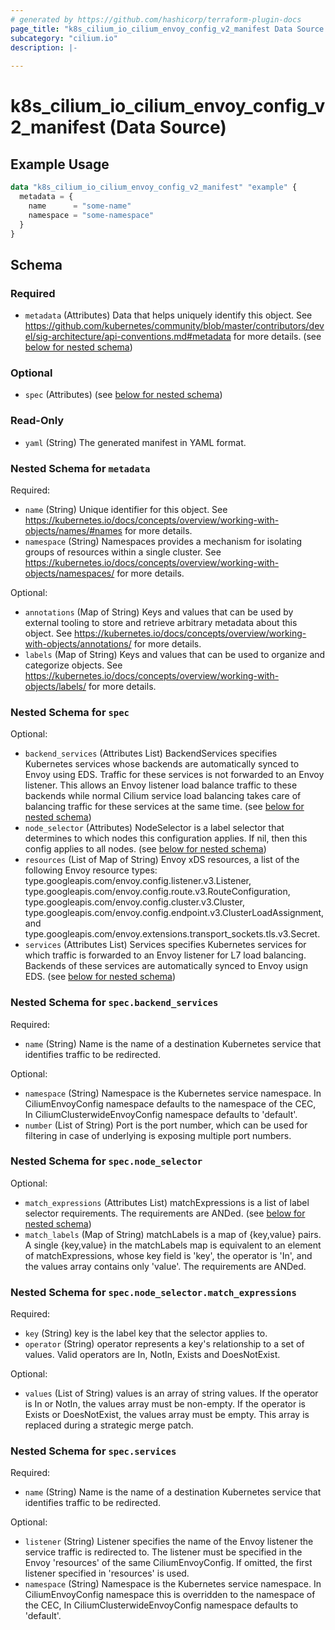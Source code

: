```yaml
---
# generated by https://github.com/hashicorp/terraform-plugin-docs
page_title: "k8s_cilium_io_cilium_envoy_config_v2_manifest Data Source - terraform-provider-k8s"
subcategory: "cilium.io"
description: |-
  
---
```


# k8s_cilium_io_cilium_envoy_config_v2_manifest (Data Source)



## Example Usage

```terraform
data "k8s_cilium_io_cilium_envoy_config_v2_manifest" "example" {
  metadata = {
    name      = "some-name"
    namespace = "some-namespace"
  }
}
```

<!-- schema generated by tfplugindocs -->
## Schema

### Required

- `metadata` (Attributes) Data that helps uniquely identify this object. See https://github.com/kubernetes/community/blob/master/contributors/devel/sig-architecture/api-conventions.md#metadata for more details. (see [below for nested schema](#nestedatt--metadata))

### Optional

- `spec` (Attributes) (see [below for nested schema](#nestedatt--spec))

### Read-Only

- `yaml` (String) The generated manifest in YAML format.

<a id="nestedatt--metadata"></a>
### Nested Schema for `metadata`

Required:

- `name` (String) Unique identifier for this object. See https://kubernetes.io/docs/concepts/overview/working-with-objects/names/#names for more details.
- `namespace` (String) Namespaces provides a mechanism for isolating groups of resources within a single cluster. See https://kubernetes.io/docs/concepts/overview/working-with-objects/namespaces/ for more details.

Optional:

- `annotations` (Map of String) Keys and values that can be used by external tooling to store and retrieve arbitrary metadata about this object. See https://kubernetes.io/docs/concepts/overview/working-with-objects/annotations/ for more details.
- `labels` (Map of String) Keys and values that can be used to organize and categorize objects. See https://kubernetes.io/docs/concepts/overview/working-with-objects/labels/ for more details.


<a id="nestedatt--spec"></a>
### Nested Schema for `spec`

Optional:

- `backend_services` (Attributes List) BackendServices specifies Kubernetes services whose backends are automatically synced to Envoy using EDS.  Traffic for these services is not forwarded to an Envoy listener. This allows an Envoy listener load balance traffic to these backends while normal Cilium service load balancing takes care of balancing traffic for these services at the same time. (see [below for nested schema](#nestedatt--spec--backend_services))
- `node_selector` (Attributes) NodeSelector is a label selector that determines to which nodes this configuration applies. If nil, then this config applies to all nodes. (see [below for nested schema](#nestedatt--spec--node_selector))
- `resources` (List of Map of String) Envoy xDS resources, a list of the following Envoy resource types: type.googleapis.com/envoy.config.listener.v3.Listener, type.googleapis.com/envoy.config.route.v3.RouteConfiguration, type.googleapis.com/envoy.config.cluster.v3.Cluster, type.googleapis.com/envoy.config.endpoint.v3.ClusterLoadAssignment, and type.googleapis.com/envoy.extensions.transport_sockets.tls.v3.Secret.
- `services` (Attributes List) Services specifies Kubernetes services for which traffic is forwarded to an Envoy listener for L7 load balancing. Backends of these services are automatically synced to Envoy usign EDS. (see [below for nested schema](#nestedatt--spec--services))

<a id="nestedatt--spec--backend_services"></a>
### Nested Schema for `spec.backend_services`

Required:

- `name` (String) Name is the name of a destination Kubernetes service that identifies traffic to be redirected.

Optional:

- `namespace` (String) Namespace is the Kubernetes service namespace. In CiliumEnvoyConfig namespace defaults to the namespace of the CEC, In CiliumClusterwideEnvoyConfig namespace defaults to 'default'.
- `number` (List of String) Port is the port number, which can be used for filtering in case of underlying is exposing multiple port numbers.


<a id="nestedatt--spec--node_selector"></a>
### Nested Schema for `spec.node_selector`

Optional:

- `match_expressions` (Attributes List) matchExpressions is a list of label selector requirements. The requirements are ANDed. (see [below for nested schema](#nestedatt--spec--node_selector--match_expressions))
- `match_labels` (Map of String) matchLabels is a map of {key,value} pairs. A single {key,value} in the matchLabels map is equivalent to an element of matchExpressions, whose key field is 'key', the operator is 'In', and the values array contains only 'value'. The requirements are ANDed.

<a id="nestedatt--spec--node_selector--match_expressions"></a>
### Nested Schema for `spec.node_selector.match_expressions`

Required:

- `key` (String) key is the label key that the selector applies to.
- `operator` (String) operator represents a key's relationship to a set of values. Valid operators are In, NotIn, Exists and DoesNotExist.

Optional:

- `values` (List of String) values is an array of string values. If the operator is In or NotIn, the values array must be non-empty. If the operator is Exists or DoesNotExist, the values array must be empty. This array is replaced during a strategic merge patch.



<a id="nestedatt--spec--services"></a>
### Nested Schema for `spec.services`

Required:

- `name` (String) Name is the name of a destination Kubernetes service that identifies traffic to be redirected.

Optional:

- `listener` (String) Listener specifies the name of the Envoy listener the service traffic is redirected to. The listener must be specified in the Envoy 'resources' of the same CiliumEnvoyConfig.  If omitted, the first listener specified in 'resources' is used.
- `namespace` (String) Namespace is the Kubernetes service namespace. In CiliumEnvoyConfig namespace this is overridden to the namespace of the CEC, In CiliumClusterwideEnvoyConfig namespace defaults to 'default'.
